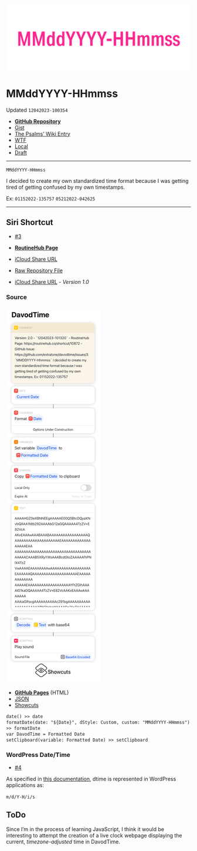 ![MMddYYYY-HHmmss](/media/davodtime.png)

# MMddYYYY-HHmmss
Updated `12042023-100354`

- [**GitHub Repository**](https://github.com/extratone/davodtime)
- [Gist](https://gist.github.com/extratone/0540718c80734fd6ec7e2c974c7a9e70)
- [The Psalms’ Wiki Entry](https://github.com/extratone/bilge/wiki/DavodTime)
- [WTF](https://davidblue.wtf/drafts/A09BB9CE-430D-4DDF-8FB6-F17912FB1E26.html)
- [Local](shareddocuments:///private/var/mobile/Library/Mobile%20Documents/com~apple~CloudDocs/Written/A09BB9CE-430D-4DDF-8FB6-F17912FB1E26.md)
- [Draft](drafts://open?uuid=A09BB9CE-430D-4DDF-8FB6-F17912FB1E26)

---

`MMddYYYY-HHmmss`

I decided to create my own standardized time format because I was getting tired of getting confused by my own timestamps.

Ex:
`01152022-135757`
`05212022-042625`

<script src="https://gist.github.com/extratone/0540718c80734fd6ec7e2c974c7a9e70.js"></script>

---

## Siri Shortcut
- [#3](https://github.com/extratone/davodtime/issues/3)

- [**RoutineHub Page**](https://routinehub.co/shortcut/10872)
- [iCloud Share URL](https://www.icloud.com/shortcuts/cc71704b3a9a4f98949b59fdeba49e24)
- [Raw Repository File](https://github.com/extratone/davodtime/blob/main/shortcut/DavodTime.shortcut)
- [iCloud Share URL](https://www.icloud.com/shortcuts/5a4ebd4ed057415b8915c535951c1059) - *Version 1.0*

### Source

![Showcuts Source](/shortcut/Showcuts.png)

- [**GitHub Pages**](https://extratone.github.io/davodtime/shortcut/DavodTime.html) (HTML)
- [JSON](https://github.com/extratone/davodtime/blob/main/shortcut/DavodTime.json)
- [Showcuts](https://showcuts.app/share/view/cc71704b3a9a4f98949b59fdeba49e24)

```jelly
date() >> date
formatDate(date: "${Date}", dStyle: Custom, custom: "MMddYYYY-HHmmss") >> formatDate
var DavodTime = Formatted Date
setClipboard(variable: Formatted Date) >> setClipboard
```

### WordPress Date/Time
- [#4](https://github.com/extratone/davodtime/issues/3)

As specified in [this documentation](https://wordpress.org/documentation/article/customize-date-and-time-format), dtime is represented in WordPress applications as:

`m/d/Y-H/i/s`

## ToDo

Since I’m in the process of learning JavaScript, I think it would be interesting to attempt the creation of a live clock webpage displaying the current, *timezone-adjusted* time in DavodTime.